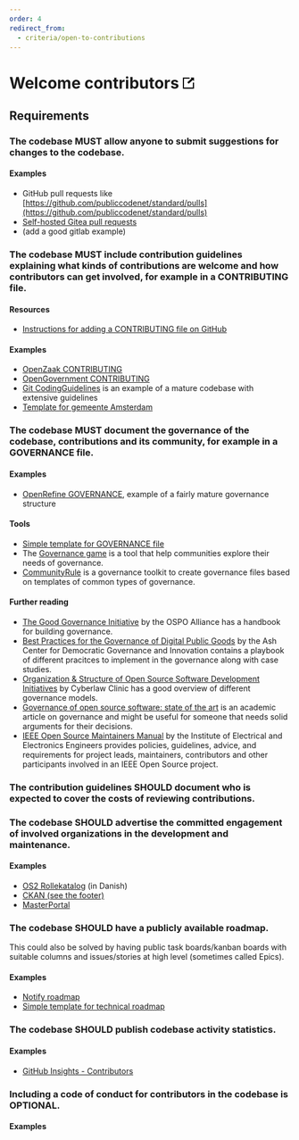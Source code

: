 ```yaml
---
order: 4
redirect_from:
  - criteria/open-to-contributions
---
```

# Welcome contributors [![This criterion in the Standard for Public Code](../assets/link-symbol.png)](https://standard.publiccode.net/criteria/welcome-contributors.html)

<!-- SPDX-License-Identifier: CC0-1.0 -->
<!-- written in 2022 by The Foundation for Public Code <info@publiccode.net> -->

## Requirements

### The codebase MUST allow anyone to submit suggestions for changes to the codebase.

#### Examples

* GitHub pull requests like [https://github.com/publiccodenet/standard/pulls](https://github.com/publiccodenet/standard/pulls)
* [Self-hosted Gitea pull requests](https://git.fsfe.org/FSFE/fsfe-website/pulls)
* (add a good gitlab example)

### The codebase MUST include contribution guidelines explaining what kinds of contributions are welcome and how contributors can get involved, for example in a CONTRIBUTING file.

#### Resources

* [Instructions for adding a CONTRIBUTING file on GitHub](https://docs.github.com/en/communities/setting-up-your-project-for-healthy-contributions/setting-guidelines-for-repository-contributors)

#### Examples

* [OpenZaak CONTRIBUTING](https://github.com/open-zaak/open-zaak/blob/main/CONTRIBUTING.md)
* [OpenGovernment CONTRIBUTING](https://github.com/opengovernment/opengovernment/blob/master/CONTRIBUTING.md)
* [Git CodingGuidelines](https://github.com/git/git/blob/master/Documentation/CodingGuidelines) is an example of a mature codebase with extensive guidelines
* [Template for gemeente Amsterdam](https://github.com/Amsterdam/amsterdam.github.io/blob/master/CONTRIBUTING.md)

<!-- Possible generic template here? -->

### The codebase MUST document the governance of the codebase, contributions and its community, for example in a GOVERNANCE file.

#### Examples

* [OpenRefine GOVERNANCE](https://github.com/OpenRefine/OpenRefine/blob/master/GOVERNANCE.md), example of a fairly mature governance structure

#### Tools

* [Simple template for GOVERNANCE file](https://about.publiccode.net/activities/supporting-codebase-governance/governance-template.html)
* The [Governance game](https://governancegame.publiccode.net/) is a tool that help communities explore their needs of governance.
* [CommunityRule](https://communityrule.info/) is a governance toolkit to create governance files based on templates of common types of governance.

#### Further reading

* [The Good Governance Initiative](https://ospo-alliance.org/ggi/) by the OSPO Alliance has a handbook for building governance.
* [Best Practices for the Governance of Digital Public Goods](https://ash.harvard.edu/publications/best-practices-governance-digital-public-goods) by the Ash Center for Democratic Governance and Innovation contains a playbook of different pracitces to implement in the governance along with case studies.
* [Organization & Structure of Open Source Software Development Initiatives](https://web.archive.org/web/20220526100844/https://clinic.cyber.harvard.edu/files/2017/03/2017-03_governance-FINAL.pdf) by Cyberlaw Clinic has a good overview of different governance models.
* [Governance of open source software: state of the art](https://link.springer.com/article/10.1007/s10997-007-9022-9) is an academic article on governance and might be useful for someone that needs solid arguments for their decisions.
* [IEEE Open Source Maintainers Manual](https://opensource.ieee.org/community/manual/) by the Institute of Electrical and Electronics Engineers provides policies, guidelines, advice, and requirements for project leads, maintainers, contributors and other participants involved in an IEEE Open Source project.

### The contribution guidelines SHOULD document who is expected to cover the costs of reviewing contributions.

### The codebase SHOULD advertise the committed engagement of involved organizations in the development and maintenance.

#### Examples

* [OS2 Rollekatalog](https://os2.eu/produkt/os2rollekatalog) (in Danish)
* [CKAN (see the footer)](https://ckan.org/)
* [MasterPortal](https://www.masterportal.org/maintainer-group-en.html)

### The codebase SHOULD have a publicly available roadmap.

This could also be solved by having public task boards/kanban boards with suitable columns and issues/stories at high level (sometimes called Epics).

#### Examples

* [Notify roadmap](https://www.notifications.service.gov.uk/features/roadmap)
* [Simple template for technical roadmap](https://about.publiccode.net/activities/supporting-codebase-governance/technical-roadmap-template.html)

### The codebase SHOULD publish codebase activity statistics.

#### Examples

* [GitHub Insights - Contributors](https://github.com/publiccodenet/standard/graphs/contributors)

### Including a code of conduct for contributors in the codebase is OPTIONAL.

#### Examples
